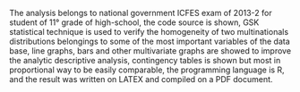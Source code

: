 The analysis belongs to national government ICFES exam of 2013-2 for student of 11° grade of high-school, the code source is shown,
GSK statistical technique is used to verify the homogeneity of two multinationals distributions belongings to some of the most important
variables of the data base, line graphs, bars and other multivariate graphs are showed to improve the analytic descriptive analysis,
contingency tables is shown but most in proportional way to be easily comparable, the programming language is R, and the result was 
written on LATEX and compiled on a PDF document.
